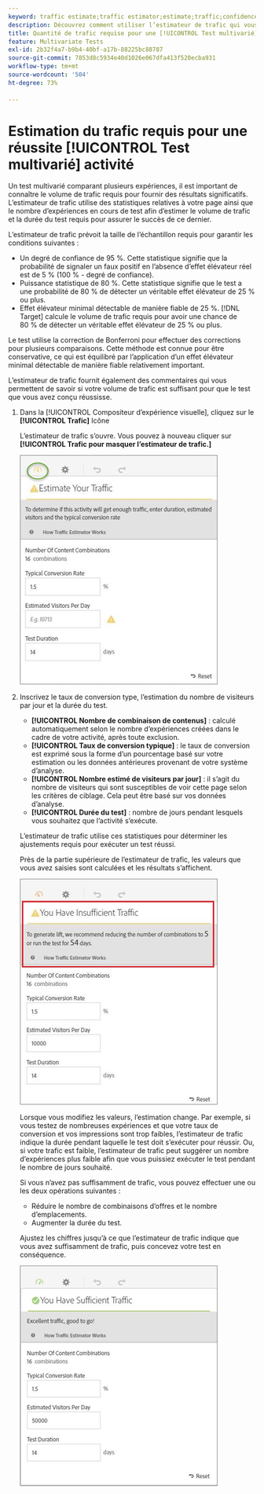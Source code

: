 ```yaml
---
keyword: traffic estimate;traffic estimator;estimate;traffic;confidence;statistical power;lift;bonferroni;conversion rate;visitors per day;duration
description: Découvrez comment utiliser l’estimateur de trafic qui vous permet de savoir si vous disposez d’un trafic suffisant pour votre [!DNL Adobe Target] [!UICONTROL Test multivarié] pour réussir.
title: Quantité de trafic requise pour une [!UICONTROL Test multivarié] (MVT) Activité ?
feature: Multivariate Tests
exl-id: 2b32f4a7-b9b4-40bf-a17b-88225bc88787
source-git-commit: 7853d8c5934e40d1026e067dfa413f520ecba931
workflow-type: tm+mt
source-wordcount: '504'
ht-degree: 73%

---
```


# Estimation du trafic requis pour une réussite [!UICONTROL Test multivarié] activité

Un test multivarié comparant plusieurs expériences, il est important de connaître le volume de trafic requis pour fournir des résultats significatifs. L’estimateur de trafic utilise des statistiques relatives à votre page ainsi que le nombre d’expériences en cours de test afin d’estimer le volume de trafic et la durée du test requis pour assurer le succès de ce dernier.

L’estimateur de trafic prévoit la taille de l’échantillon requis pour garantir les conditions suivantes :

* Un degré de confiance de 95 %. Cette statistique signifie que la probabilité de signaler un faux positif en l’absence d’effet élévateur réel est de 5 % (100 % - degré de confiance).
* Puissance statistique de 80 %. Cette statistique signifie que le test a une probabilité de 80 % de détecter un véritable effet élévateur de 25 % ou plus.
* Effet élévateur minimal détectable de manière fiable de 25 %. [!DNL Target] calcule le volume de trafic requis pour avoir une chance de 80 % de détecter un véritable effet élévateur de 25 % ou plus.

Le test utilise la correction de Bonferroni pour effectuer des corrections pour plusieurs comparaisons. Cette méthode est connue pour être conservative, ce qui est équilibré par l’application d’un effet élévateur minimal détectable de manière fiable relativement important.

L’estimateur de trafic fournit également des commentaires qui vous permettent de savoir si votre volume de trafic est suffisant pour que le test que vous avez conçu réussisse.

1. Dans la [!UICONTROL Compositeur d’expérience visuelle], cliquez sur le **[!UICONTROL Trafic]** Icône

   L’estimateur de trafic s’ouvre. Vous pouvez à nouveau cliquer sur **[!UICONTROL Trafic pour masquer l’estimateur de trafic.]**

   ![image estimatorempty](assets/estimatorempty.png)

1. Inscrivez le taux de conversion type, l’estimation du nombre de visiteurs par jour et la durée du test.

   * **[!UICONTROL Nombre de combinaison de contenus]** : calculé automatiquement selon le nombre d’expériences créées dans le cadre de votre activité, après toute exclusion.
   * **[!UICONTROL Taux de conversion typique]** : le taux de conversion est exprimé sous la forme d’un pourcentage basé sur votre estimation ou les données antérieures provenant de votre système d’analyse. 
   * **[!UICONTROL Nombre estimé de visiteurs par jour]** : il s’agit du nombre de visiteurs qui sont susceptibles de voir cette page selon les critères de ciblage. Cela peut être basé sur vos données d’analyse.
   * **[!UICONTROL Durée du test]** : nombre de jours pendant lesquels vous souhaitez que l’activité s’exécute.

   L’estimateur de trafic utilise ces statistiques pour déterminer les ajustements requis pour exécuter un test réussi.

   Près de la partie supérieure de l’estimateur de trafic, les valeurs que vous avez saisies sont calculées et les résultats s’affichent.

   ![estimatorimage insuffisante](assets/estimatorinsufficient.png)

   Lorsque vous modifiez les valeurs, l’estimation change. Par exemple, si vous testez de nombreuses expériences et que votre taux de conversion et vos impressions sont trop faibles, l’estimateur de trafic indique la durée pendant laquelle le test doit s’exécuter pour réussir. Ou, si votre trafic est faible, l’estimateur de trafic peut suggérer un nombre d’expériences plus faible afin que vous puissiez exécuter le test pendant le nombre de jours souhaité.

   Si vous n’avez pas suffisamment de trafic, vous pouvez effectuer une ou les deux opérations suivantes :

   * Réduire le nombre de combinaisons d’offres et le nombre d’emplacements.
   * Augmenter la durée du test.

   Ajustez les chiffres jusqu’à ce que l’estimateur de trafic indique que vous avez suffisamment de trafic, puis concevez votre test en conséquence.

   ![image estimatorok](assets/estimatorok.png)
